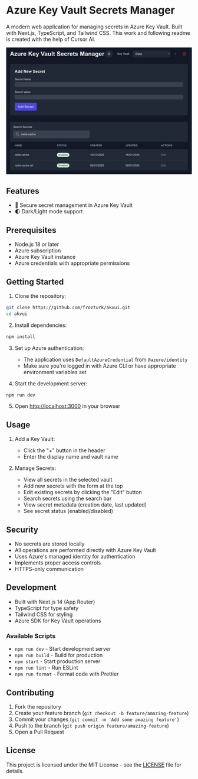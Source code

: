 # Azure Key Vault Secrets Manager

A modern web application for managing secrets in Azure Key Vault. Built with Next.js, TypeScript, and Tailwind CSS.
This work and following readme is created with the help of Cursor AI.

![Azure Key Vault Secrets Manager](akvui.png)

## Features

- 🔐 Secure secret management in Azure Key Vault
- 🌓 Dark/Light mode support

## Prerequisites

- Node.js 18 or later
- Azure subscription
- Azure Key Vault instance
- Azure credentials with appropriate permissions

## Getting Started

1. Clone the repository:
```bash
git clone https://github.com/frozturk/akvui.git
cd akvui
```

2. Install dependencies:
```bash
npm install
```

3. Set up Azure authentication:
   - The application uses `DefaultAzureCredential` from `@azure/identity`
   - Make sure you're logged in with Azure CLI or have appropriate environment variables set

4. Start the development server:
```bash
npm run dev
```

5. Open [http://localhost:3000](http://localhost:3000) in your browser

## Usage

1. Add a Key Vault:
   - Click the "+" button in the header
   - Enter the display name and vault name

2. Manage Secrets:
   - View all secrets in the selected vault
   - Add new secrets with the form at the top
   - Edit existing secrets by clicking the "Edit" button
   - Search secrets using the search bar
   - View secret metadata (creation date, last updated)
   - See secret status (enabled/disabled)

## Security

- No secrets are stored locally
- All operations are performed directly with Azure Key Vault
- Uses Azure's managed identity for authentication
- Implements proper access controls
- HTTPS-only communication

## Development

- Built with Next.js 14 (App Router)
- TypeScript for type safety
- Tailwind CSS for styling
- Azure SDK for Key Vault operations

### Available Scripts

- `npm run dev` - Start development server
- `npm run build` - Build for production
- `npm start` - Start production server
- `npm run lint` - Run ESLint
- `npm run format` - Format code with Prettier

## Contributing

1. Fork the repository
2. Create your feature branch (`git checkout -b feature/amazing-feature`)
3. Commit your changes (`git commit -m 'Add some amazing feature'`)
4. Push to the branch (`git push origin feature/amazing-feature`)
5. Open a Pull Request

## License

This project is licensed under the MIT License - see the [LICENSE](LICENSE) file for details.
